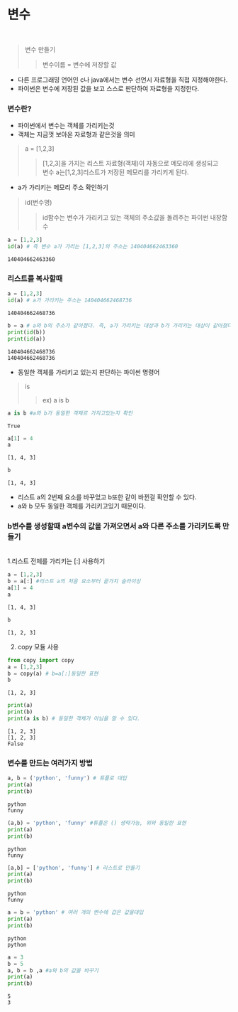 # 변수
<br>

>변수 만들기
>> 변수이름 = 변수에 저장할 값

- 다른 프로그래밍 언어인 c나 java에서는 변수 선언시 자료형을 직접 지정해야한다.
- 파이썬은 변수에 저장된 값을 보고 스스로 판단하여 자료형을 지정한다.

### 변수란?
- 파이썬에서 변수는 객체를 가리키는것
- 객체는 지금껏 보아온 자료형과 같은것을 의미
>a = [1,2,3]
>>[1,2,3]을 가지는 리스트 자료형(객체)이 자동으로 메모리에 생성되고<br> 변수 a는[1,2,3]리스트가 저장된 메모리를 가리키게 된다.

- a가 가리키는 메모리 주소 확인하기
>id(변수명)
>>id함수는 변수가 가리키고 있는 객체의 주소값을 돌려주는 파이썬 내장함수


```python
a = [1,2,3]
id(a) # 즉 변수 a가 가리는 [1,2,3]의 주소는 140404662463360
```




    140404662463360



### 리스트를 복사할때


```python
a = [1,2,3]
id(a) # a가 가리키는 주소는 140404662468736
```




    140404662468736




```python
b = a # a와 b의 주소가 같아졌다. 즉, a가 가리키는 대상과 b가 가리키는 대상이 같아졌다.
print(id(b))
print(id(a))
```

    140404662468736
    140404662468736


- 동일한 객체를 가리키고 있는지 판단하는 파이썬 명령어
>is
>>ex) a is b


```python
a is b #a와 b가 동일한 객체르 가지고있는지 확인
```




    True




```python
a[1] = 4
a
```




    [1, 4, 3]




```python
b
```




    [1, 4, 3]



- 리스트 a의 2번째 요소를 바꾸었고 b또한 같이 바뀐걸 확인할 수 있다.
- a와 b 모두 동일한 객체를 가리키고있기 때문이다.

### b변수를 생성할때 a변수의 값을 가져오면서 a와 다른 주소를 가리키도록 만들기 
<br>
1.리스트 전체를 가리키는 [:] 사용하기



```python
a = [1,2,3]
b = a[:] #리스트 a의 처음 요소부터 끝가지 슬라이싱
a[1] = 4
a
```




    [1, 4, 3]




```python
b
```




    [1, 2, 3]



2. copy 모듈 사용


```python
from copy import copy
a = [1,2,3]
b = copy(a) # b=a[:]동일한 표현
b
```




    [1, 2, 3]




```python
print(a)
print(b)
print(a is b) # 동일한 객체가 아님을 알 수 있다.
```

    [1, 2, 3]
    [1, 2, 3]
    False


### 변수를 만드는 여러가지 방법


```python
a, b = ('python', 'funny') # 튜플로 대입
print(a)
print(b)
```

    python
    funny



```python
(a,b) = 'python', 'funny' #튜플은 () 생략가능, 위와 동일한 표현
print(a)
print(b)
```

    python
    funny



```python
[a,b] = ['python', 'funny'] # 리스트로 만들기
print(a)
print(b)
```

    python
    funny



```python
a = b = 'python' # 여러 개의 변수에 갑은 값을대입
print(a)
print(b)
```

    python
    python



```python
a = 3
b = 5
a, b = b ,a #a와 b의 값을 바꾸기
print(a)
print(b)
```

    5
    3



```python

```

